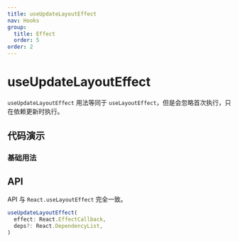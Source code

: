 ```yaml
---
title: useUpdateLayoutEffect
nav: Hooks
group:
  title: Effect
  order: 5
order: 2
---
```


# useUpdateLayoutEffect

`useUpdateLayoutEffect` 用法等同于 `useLayoutEffect`，但是会忽略首次执行，只在依赖更新时执行。

## 代码演示

### 基础用法

<code src="./demo/demo1.tsx"></code>

## API

API 与 `React.useLayoutEffect` 完全一致。

```typescript
useUpdateLayoutEffect(
  effect: React.EffectCallback,
  deps?: React.DependencyList,
)
```
